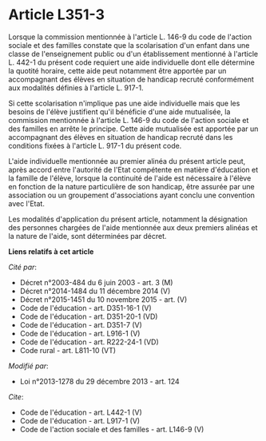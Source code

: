 # Article L351-3

Lorsque la commission mentionnée à l'article L. 146-9 du code de l'action sociale et des familles constate que la
scolarisation d'un enfant dans une classe de l'enseignement public ou d'un établissement mentionné à l'article L. 442-1 du
présent code requiert une aide individuelle dont elle détermine la quotité horaire, cette aide peut notamment être apportée
par un accompagnant des élèves en situation de handicap recruté conformément aux modalités définies à l'article L. 917-1. 

Si cette scolarisation n'implique pas une aide individuelle mais que les besoins de l'élève justifient qu'il bénéficie d'une
aide mutualisée, la commission mentionnée à l'article L. 146-9 du code de l'action sociale et des familles en arrête le
principe. Cette aide mutualisée est apportée par un accompagnant des élèves en situation de handicap recruté dans les
conditions fixées à l'article L. 917-1 du présent code. 

L'aide individuelle mentionnée au premier alinéa du présent article peut, après accord entre l'autorité de l'Etat compétente
en matière d'éducation et la famille de l'élève, lorsque la continuité de l'aide est nécessaire à l'élève en fonction de la
nature particulière de son handicap, être assurée par une association ou un groupement d'associations ayant conclu une
convention avec l'Etat. 

Les modalités d'application du présent article, notamment la désignation des personnes chargées de l'aide mentionnée aux deux
premiers alinéas et la nature de l'aide, sont déterminées par décret.

**Liens relatifs à cet article**

_Cité par_:

  - Décret n°2003-484 du 6 juin 2003 - art. 3 (M)
  - Décret n°2014-1484 du 11 décembre 2014 (V)
  - Décret n°2015-1451 du 10 novembre 2015 - art. (V)
  - Code de l'éducation - art. D351-16-1 (V)
  - Code de l'éducation - art. D351-20-1 (VD)
  - Code de l'éducation - art. D351-7 (V)
  - Code de l'éducation - art. L916-1 (V)
  - Code de l'éducation - art. R222-24-1 (VD)
  - Code rural - art. L811-10 (VT)

_Modifié par_:

  - Loi n°2013-1278 du 29 décembre 2013 - art. 124

_Cite_:

  - Code de l'éducation - art. L442-1 (V)
  - Code de l'éducation - art. L917-1 (V)
  - Code de l'action sociale et des familles - art. L146-9 (V)

